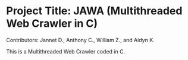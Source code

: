 # Project Title: JAWA (Multithreaded Web Crawler in C)
Contributors: Jannet D., Anthony C., William Z., and Aidyn K.

This is a Multithreaded Web Crawler coded in C.
